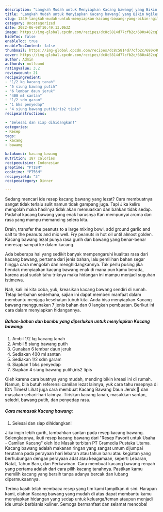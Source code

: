 ```yaml
---
description: "Langkah Mudah untuk Menyiapkan Kacang bawang{ yang Bikin Ngiler,  Menu Buat lebaran"
title: "Langkah Mudah untuk Menyiapkan Kacang bawang{ yang Bikin Ngiler,  Menu Buat lebaran"
slug: 1349-langkah-mudah-untuk-menyiapkan-kacang-bawang-yang-bikin-ngiler-menu-buat-lebaran
category: Uncategorized
date: 2022-06-08T10:49:13.063Z
image: https://img-global.cpcdn.com/recipes/dc8c5814d77cfb2c/680x482cq70/kacang-bawang-foto-resep-utama.jpg
hideToc: false
enableToc: true
enableTocContent: false
thumbnail: https://img-global.cpcdn.com/recipes/dc8c5814d77cfb2c/680x482cq70/kacang-bawang-foto-resep-utama.jpg
cover: https://img-global.cpcdn.com/recipes/dc8c5814d77cfb2c/680x482cq70/kacang-bawang-foto-resep-utama.jpg
author: Admin
authorAv: notfound
ratingvalue: 3.2
reviewcount: 21
recipeingredient:
- "1/2 kg kacang tanah"
- "5 siung bawang putih"
- "6 lembar daun jeruk"
- "400 ml santan"
- "1/2 sdm garam"
- "1 bks penyedap"
- "4 siung bawang putihiris2 tipis"
recipeinstructions:

- "Selesai dan siap dihidangkan!"
categories:
- Resep
tags:
- kacang
- bawang

katakunci: kacang bawang 
nutrition: 187 calories
recipecuisine: Indonesian
preptime: "PT18M"
cooktime: "PT56M"
recipeyield: "3"
recipecategory: Dinner

---
```



Sedang mencari ide resep kacang bawang yang lezat? Cara membuatnya sangat tidak terlalu sulit namun tidak gampang juga. Tapi Jika keliru mengolah maka hasilnya tidak akan memuaskan dan bahkan tidak sedap. Padahal kacang bawang yang enak harusnya Kan mempunyai aroma dan rasa yang mampu memancing selera kita.


Drain, transfer the peanuts to a large mixing bowl, add ground garlic and salt to the peanuts and mix well. Fry peanuts in hot oil until almost golden. Kacang bawang lezat punya rasa gurih dan bawang yang benar-benar meresap sampai ke dalam kacang.

Ada beberapa hal yang sedikit banyak mempengaruhi kualitas rasa dari kacang bawang, pertama dari jenis bahan, lalu pemilihan bahan segar hingga cara mengolah dan menghidangkannya. Tak perlu pusing jika hendak menyiapkan kacang bawang enak di mana pun kamu berada, karena asal sudah tahu triknya maka hidangan ini mampu menjadi suguhan istimewa.


Nah, kali ini kita coba, yuk, kreasikan kacang bawang sendiri di rumah. Tetap berbahan sederhana, sajian ini dapat memberi manfaat dalam membantu menjaga kesehatan tubuh kita. Anda bisa menyiapkan Kacang bawang menggunakan 7 jenis bahan dan 0 langkah pembuatan. Berikut ini cara dalam menyiapkan hidangannya.

<!--inarticleads1-->

##### Bahan-bahan dan bumbu yang diperlukan untuk menyiapkan Kacang bawang:

1. Ambil 1/2 kg kacang tanah
1. Ambil 5 siung bawang putih
1. Gunakan 6 lembar daun jeruk
1. Sediakan 400 ml santan
1. Sediakan 1/2 sdm garam
1. Siapkan 1 bks penyedap
1. Siapkan 4 siung bawang putih,iris2 tipis


Oleh karena cara buatnya yang mudah, mending bikin kreasi ini di rumah. Namun, bila butuh referensi camilan lezat lainnya, yuk cara tahu resepnya di IDN Times! Lihat juga cara membuat Kacang Bawang Daun Jeruk 🍊 dan masakan sehari-hari lainnya. Tiriskan kacang tanah, masukkan santan, seledri, bawang putih, dan penyedap rasa. 

<!--inarticleads2-->

##### Cara memasak Kacang bawang:


1. Selesai dan siap dihidangkan!

Jika ingin lebih gurih, tambahkan santan pada resep kacang bawang. Selengkapnya, ikuti resep kacang bawang dari &#34;Resep Favorit untuk Usaha - Camilan Kacang&#34; oleh Ide Masak terbitan PT Gramedia Pustaka Utama. Kacang bawang adalah makanan ringan yang sangat umum dijumpai terutama pada perayaan hari lebaran atau tahun baru atau kegiatan yang berhubungan dengan perayaan adat atau keagamaan, seperti Lebaran, Natal, Tahun Baru, dan Perkawinan. Cara membuat kacang bawang renyah yang pertama adalah dari cara pilih kacang tanahnya. Pastikan kamu memilih kacang yang bersih tanpa adanya bercak dan lubang dipermukaannya. 

Terima kasih telah membaca resep yang tim kami tampilkan di sini. Harapan kami, olahan Kacang bawang yang mudah di atas dapat membantu kamu menyiapkan hidangan yang sedap untuk keluarga/teman ataupun menjadi ide untuk berbisnis kuliner. Semoga bermanfaat dan selamat mencoba!
